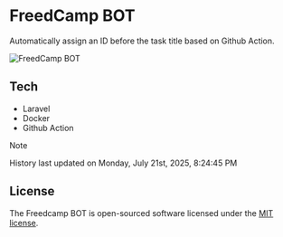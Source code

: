 # FreedCamp BOT

Automatically assign an ID before the task title based on Github Action.

![FreedCamp BOT](https://repository-images.githubusercontent.com/737932867/7d34798b-2680-471c-b089-a78a718d3d6a)

## Tech

- Laravel
- Docker
- Github Action

> [!NOTE]  
> History last updated on Monday, July 21st, 2025, 8:24:45 PM

## License

The Freedcamp BOT is open-sourced software licensed under the [MIT license](https://opensource.org/licenses/MIT).
